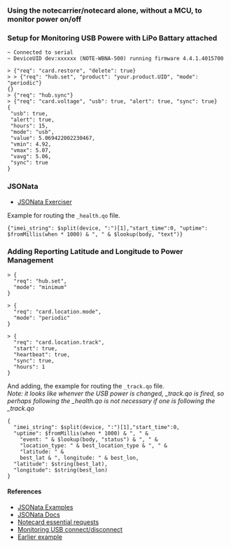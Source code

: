 ### Using the notecarrier/notecard alone, without a MCU, to monitor power on/off

### Setup for Monitoring USB Powere with LiPo Battary attached
```
~ Connected to serial
~ DeviceUID dev:xxxxxx (NOTE-WBNA-500) running firmware 4.4.1.4015700

> {"req": "card.restore", "delete": true}
> > {"req": "hub.set", "product": "your.product.UID", "mode": "periodic"}
{}
> {"req": "hub.sync"}
> {"req": "card.voltage", "usb": true, "alert": true, "sync": true}
{
 "usb": true,
 "alert": true,
 "hours": 15,
 "mode": "usb",
 "value": 5.069422002230467,
 "vmin": 4.92,
 "vmax": 5.07,
 "vavg": 5.06,
 "sync": true
}
```

### JSONata
* [JSONata Exerciser](https://try.jsonata.org/)

Example for routing the `_health.qo` file.
```
{"imei_string": $split(device, ":")[1],"start_time":0, "uptime": $fromMillis(when * 1000) & ", " & $lookup(body, "text")}
```

### Adding Reporting Latitude and Longitude to Power Management
```
> {
  "req": "hub.set",
  "mode": "minimum"
}

> {
  "req": "card.location.mode",
  "mode": "periodic"
}

> {
  "req": "card.location.track",
  "start": true,
  "heartbeat": true,
  "sync": true,
  "hours": 1
}
```
And adding, the example for routing the `_track.qo` file.  
*Note: it looks like whenver the USB power is changed, _track.qo is fired,
so perhaps following the _health.qo is not necessary if one is following the _track.qo*
```
{
  "imei_string": $split(device, ":")[1],"start_time":0,
  "uptime": $fromMillis(when * 1000) & ", " &
    "event: " & $lookup(body, "status") & ", " &
    "location_type: " & best_location_type & ", " &
    "latitude: " &
    best_lat & ", longitude: " & best_lon,
  "latitude": $string(best_lat),
  "longitude": $string(best_lon)
}
```

#### References
* [JSONata Examples](https://blues.io/blog/10-jsonata-examples/)
* [JSONata Docs](https://docs.jsonata.org/overview)
* [Notecard essential requests](https://dev.blues.io/notecard/notecard-walkthrough/essential-requests/)
* [Monitoring USB connect/disconnect](https://dev.blues.io/api-reference/notecard-api/card-requests/#card-voltage)
* [Earlier example](https://www.hackster.io/rob-lauer/cellular-enabled-power-outage-detector-w-sms-notifications-181408)

